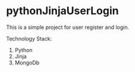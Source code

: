 pythonJinjaUserLogin
====================

This is a simple project for user register and login.

Technology Stack:

1. Python
2. Jinja
3. MongoDb

